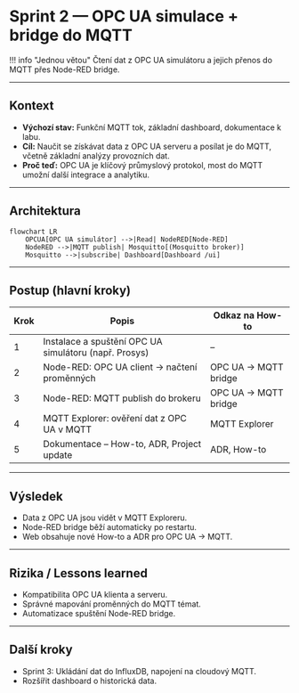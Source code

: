 # Sprint 2 — OPC UA simulace + bridge do MQTT

!!! info "Jednou větou"
    Čtení dat z OPC UA simulátoru a jejich přenos do MQTT přes Node-RED bridge.

---

## Kontext
- **Výchozí stav:** Funkční MQTT tok, základní dashboard, dokumentace k labu.
- **Cíl:** Naučit se získávat data z OPC UA serveru a posílat je do MQTT, včetně základní analýzy provozních dat.
- **Proč teď:** OPC UA je klíčový průmyslový protokol, most do MQTT umožní další integrace a analytiku.

---

## Architektura

```mermaid
flowchart LR
    OPCUA[OPC UA simulátor] -->|Read| NodeRED[Node-RED]
    NodeRED -->|MQTT publish| Mosquitto[(Mosquitto broker)]
    Mosquitto -->|subscribe| Dashboard[Dashboard /ui]
```

---

## Postup (hlavní kroky)

| Krok | Popis | Odkaz na How-to |
|------|-------|-----------------|
| 1 | Instalace a spuštění OPC UA simulátoru (např. Prosys) | – |
| 2 | Node-RED: OPC UA client → načtení proměnných | OPC UA → MQTT bridge |
| 3 | Node-RED: MQTT publish do brokeru | OPC UA → MQTT bridge |
| 4 | MQTT Explorer: ověření dat z OPC UA v MQTT | MQTT Explorer |
| 5 | Dokumentace – How-to, ADR, Project update | ADR, How-to |

---

## Výsledek
- Data z OPC UA jsou vidět v MQTT Exploreru.
- Node-RED bridge běží automaticky po restartu.
- Web obsahuje nové How-to a ADR pro OPC UA → MQTT.

---

## Rizika / Lessons learned
- Kompatibilita OPC UA klienta a serveru.
- Správné mapování proměnných do MQTT témat.
- Automatizace spuštění Node-RED bridge.

---

## Další kroky
- Sprint 3: Ukládání dat do InfluxDB, napojení na cloudový MQTT.
- Rozšířit dashboard o historická data.
